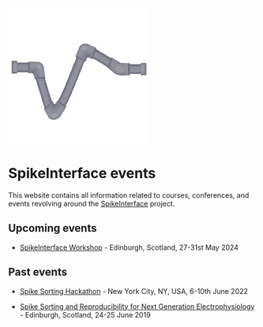 ![SpikeInterface](./assets/images/si-logo.png)

# SpikeInterface events

This website contains all information related to courses, conferences, and events revolving around the [SpikeInterface](https://spikeinterface.readthedocs.io/en/latest/) project.


## Upcoming events

- [SpikeInterface Workshop](spikeinterface-workshop-2024/) - Edinburgh, Scotland, 27-31st May 2024


## Past events

- [Spike Sorting Hackathon](https://catalystneuro.github.io/spike-sorting-hackathon/) - New York City, NY, USA, 6-10th June 2022

- [Spike Sorting and Reproducibility for Next Generation Electrophysiology](https://workshops.inf.ed.ac.uk/ssnge/) - Edinburgh, Scotland, 24-25 June 2019
